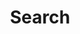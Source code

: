 ---
title: "Search"
layout: "search"
description: "Search Page"
url: "/search"
summary: search
placeholder: "Search everything you want"
---